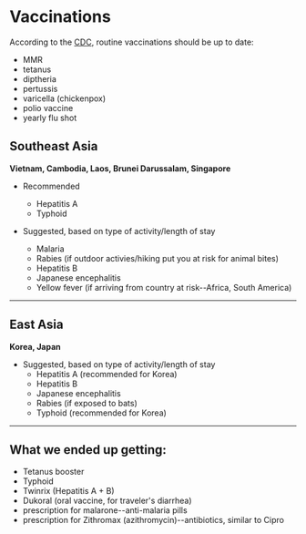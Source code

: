 # Vaccinations

According to the [CDC](http://wwwnc.cdc.gov/travel/), routine vaccinations should be up to date: 
* MMR
* tetanus
* diptheria
* pertussis
* varicella (chickenpox)
* polio vaccine
* yearly flu shot

## Southeast Asia
**Vietnam, Cambodia, Laos, Brunei Darussalam, Singapore**

* Recommended
  * Hepatitis A
  * Typhoid
  
* Suggested, based on type of activity/length of stay
  * Malaria
  * Rabies (if outdoor activies/hiking put you at risk for animal bites)
  * Hepatitis B 
  * Japanese encephalitis
  * Yellow fever (if arriving from country at risk--Africa, South America)

<hr />  

## East Asia
**Korea, Japan**

* Suggested, based on type of activity/length of stay
  * Hepatitis A (recommended for Korea)
  * Hepatitis B
  * Japanese encephalitis
  * Rabies (if exposed to bats)
  * Typhoid (recommended for Korea)

<hr />

## What we ended up getting:
* Tetanus booster
* Typhoid
* Twinrix (Hepatitis A + B)
* Dukoral (oral vaccine, for traveler's diarrhea)
* prescription for malarone--anti-malaria pills
* prescription for Zithromax (azithromycin)--antibiotics, similar to Cipro
